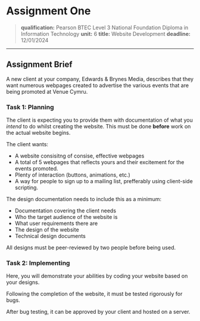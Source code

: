 # Assignment One

> **qualification:** Pearson BTEC Level 3 National Foundation Diploma in Information Technology
> **unit:** 6 
> **title:** Website Development
> **deadline:** 12/01/2024

---

## Assignment Brief

A new client at your company, Edwards & Brynes Media, describes that they want numerous webpages created to advertise the various events that are being promoted at Venue Cymru.

### Task 1: Planning

The client is expecting you to provide them with documentation of what you *intend* to do whilst creating the website. This must be done **before** work on the actual website begins.

The client wants:

* A website consisitng of consise, effective webpages
* A total of 5 webpages that reflects yours and their excitement for the events promoted.
* Plenty of interaction (buttons, animations, etc.)
* A way for people to sign up to a mailing list, prefferably using client-side scripting.

The design documentation needs to include this as a minimum:

* Documentation covering the client needs
* Who the target audience of the website is
* What user requirements there are
* The design of the website
* Technical design documents

All designs must be peer-reviewed by two people before being used.

### Task 2: Implementing

Here, you will demonstrate your abilities by coding your website based on your designs.

Following the completion of the website, it must be tested rigorously for bugs.

After bug testing, it can be approved by your client and hosted on a server.
